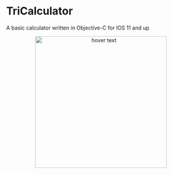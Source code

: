 # TriCalculator
A basic calculator written in Objective-C for IOS 11 and up

<p align="center">
  <img src="https://imgur.com/a/kAMUCpq" width="350" title="hover text">
</p>
